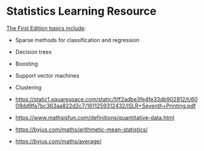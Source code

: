 # Statistics Learning Resource

[The First Edition topics include](https://www.statlearning.com):
* Sparse methods for classification and regression
* Decision trees
* Boosting
* Support vector machines
* Clustering

* https://static1.squarespace.com/static/5ff2adbe3fe4fe33db902812/t/6009dd9fa7bc363aa822d2c7/1611259312432/ISLR+Seventh+Printing.pdf
* https://www.mathsisfun.com/definitions/quantitative-data.html
* https://byjus.com/maths/arithmetic-mean-statistics/
* https://byjus.com/maths/average/
